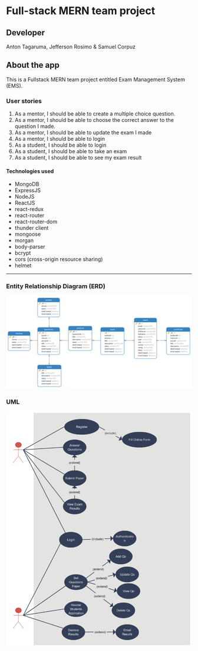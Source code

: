# Full-stack MERN team project

## Developer

Anton Tagaruma, Jefferson Rosimo & Samuel Corpuz

## About the app

This is a Fullstack MERN team project entitled Exam Management System (EMS).

### User stories

1. As a mentor, I should be able to create a multiple choice question.
2. As a mentor, I should be able to choose the correct answer to the question I made.
3. As a mentor, I should be able to update the exam I made
4. As a mentor, I should be able to login
5. As a student, I should be able to login
6. As a student, I should be able to take an exam
7. As a student, I should be able to see my exam result

#### Technologies used

- MongoDB
- ExpressJS
- NodeJS
- ReactJS
- react-redux
- react-router
- react-router-dom
- thunder client
- mongoose
- morgan
- body-parser
- bcrypt
- cors (cross-origin resource sharing)
- helmet

---

### Entity Relationship Diagram (ERD)

![](./wireframing/assets/ERD.png)

### UML

![](./wireframing/assets/UML.png)
